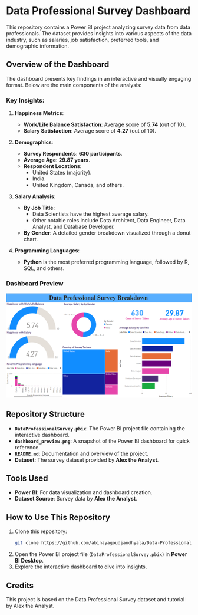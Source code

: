 
# Data Professional Survey Dashboard

This repository contains a Power BI project analyzing survey data from data professionals. The dataset provides insights into various aspects of the data industry, such as salaries, job satisfaction, preferred tools, and demographic information.

## Overview of the Dashboard

The dashboard presents key findings in an interactive and visually engaging format. Below are the main components of the analysis:

### Key Insights:
1. **Happiness Metrics**:
   - **Work/Life Balance Satisfaction**: Average score of **5.74** (out of 10).
   - **Salary Satisfaction**: Average score of **4.27** (out of 10).

2. **Demographics**:
   - **Survey Respondents**: **630 participants**.
   - **Average Age**: **29.87 years**.
   - **Respondent Locations**:
     - United States (majority).
     - India.
     - United Kingdom, Canada, and others.

3. **Salary Analysis**:
   - **By Job Title**:
     - Data Scientists have the highest average salary.
     - Other notable roles include Data Architect, Data Engineer, Data Analyst, and Database Developer.
   - **By Gender**: A detailed gender breakdown visualized through a donut chart.

4. **Programming Languages**:
   - **Python** is the most preferred programming language, followed by R, SQL, and others.

### Dashboard Preview
![alt text](Dashboard_preview.png.png)

## Repository Structure

- **`DataProfessionalSurvey.pbix`**: The Power BI project file containing the interactive dashboard.
- **`dashboard_preview.png`**: A snapshot of the Power BI dashboard for quick reference.
- **`README.md`**: Documentation and overview of the project.
- **Dataset**: The survey dataset provided by **Alex the Analyst**.

## Tools Used
- **Power BI**: For data visualization and dashboard creation.
- **Dataset Source**: Survey data by **Alex the Analyst**.


## How to Use This Repository
1. Clone this repository:
   ```bash
   git clone https://github.com/abinayagoudjandhyala/Data-Professional-Survey-Dashboard.git
   ```
2. Open the Power BI project file (`DataProfessionalSurvey.pbix`) in **Power BI Desktop**.
3. Explore the interactive dashboard to dive into insights.

## Credits
This project is based on the Data Professional Survey dataset and tutorial by Alex the Analyst.



